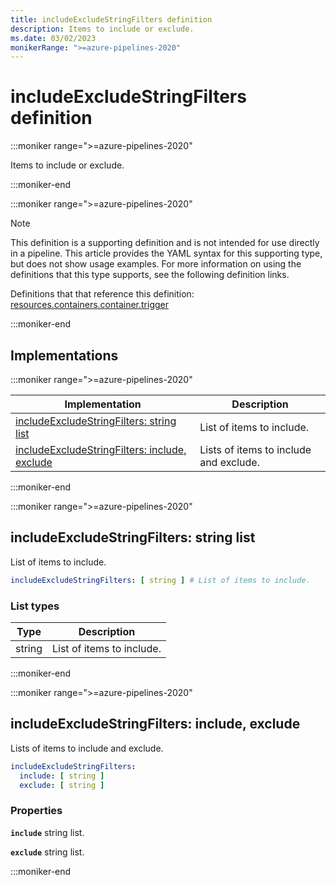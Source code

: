 ```yaml
---
title: includeExcludeStringFilters definition
description: Items to include or exclude.
ms.date: 03/02/2023
monikerRange: ">=azure-pipelines-2020"
---
```


# includeExcludeStringFilters definition

<!-- :::description::: -->
:::moniker range=">=azure-pipelines-2020"

<!-- :::editable-content name="description"::: -->
Items to include or exclude.
<!-- :::editable-content-end::: -->

:::moniker-end
<!-- :::description-end::: -->

<!-- :::parents::: -->
:::moniker range=">=azure-pipelines-2020"

> [!NOTE]
> This definition is a supporting definition and is not intended for use directly in a pipeline. This article provides the YAML syntax for this supporting type, but does not show usage examples. For more information on using the definitions that this type supports, see the following definition links.

Definitions that that reference this definition: [resources.containers.container.trigger](resources-containers-container-trigger.md)

:::moniker-end
<!-- :::parents-end::: -->

## Implementations

<!-- :::implementations-list::: -->
:::moniker range=">=azure-pipelines-2020"

| Implementation | Description |
|---|---|
| [includeExcludeStringFilters: string list](#includeexcludestringfiltersstringlist) | List of items to include. |
| [includeExcludeStringFilters: include, exclude](#includeexcludestringfiltersobjectproperties) | Lists of items to include and exclude. |

:::moniker-end
<!-- :::implementations-list-end::: -->

<!-- :::remarks::: -->
<!-- :::editable-content name="remarks"::: -->
<!-- :::editable-content-end::: -->
<!-- :::remarks-end::: -->

<!-- :::examples::: -->
<!-- :::editable-content name="examples"::: -->
<!-- :::editable-content-end::: -->
<!-- :::examples-end::: -->

<!-- :::implementations::: -->
<!-- :::implementation-item name="includeExcludeStringFilters: string list"::: -->
<a name="includeexcludestringfiltersstringlist"></a>
<!-- :::arrayAnyOf::: -->
:::moniker range=">=azure-pipelines-2020"

<!-- :::implementation-signature::: -->
## includeExcludeStringFilters: string list
<!-- :::implementation-signature-end::: -->

<!-- :::implementation-description::: -->
<!-- :::editable-content name="description"::: -->
List of items to include.
<!-- :::editable-content-end::: -->
<!-- :::implementation-description-end::: -->

<!-- :::implementation-syntax::: -->
```yaml
includeExcludeStringFilters: [ string ] # List of items to include.
```
<!-- :::implementation-syntax-end::: -->

### List types

<!-- :::implementation-list-types::: -->
| Type | Description |
|---|---|
| string | List of items to include. |
<!-- :::implementation-list-types-end::: -->

:::moniker-end
<!-- :::arrayAnyOf-end::: -->

<!-- :::remarks::: -->
<!-- :::editable-content name="remarks"::: -->
<!-- :::editable-content-end::: -->
<!-- :::remarks-end::: -->

<!-- :::examples::: -->
<!-- :::editable-content name="examples"::: -->
<!-- :::editable-content-end::: -->
<!-- :::examples-end::: -->
<!-- :::implementation-item-end::: -->
<!-- :::implementation-item name="includeExcludeStringFilters: object properties"::: -->
<a name="includeexcludestringfiltersobjectproperties"></a>
<!-- :::objectAnyOf::: -->
:::moniker range=">=azure-pipelines-2020"

<!-- :::implementation-signature::: -->
## includeExcludeStringFilters: include, exclude
<!-- :::implementation-signature-end::: -->

<!-- :::implementation-description::: -->
<!-- :::editable-content name="description"::: -->
Lists of items to include and exclude.
<!-- :::editable-content-end::: -->
<!-- :::implementation-description-end::: -->

<!-- :::implementation-syntax::: -->
```yaml
includeExcludeStringFilters:
  include: [ string ]
  exclude: [ string ]
```
<!-- :::implementation-syntax-end::: -->

<!-- :::implementation-properties::: -->
### Properties

<!-- :::item name="include"::: -->
**`include`** string list.<br><!-- :::editable-content name="propDescription"::: -->
<!-- :::editable-content-end::: -->
<!-- :::item-end::: -->
<!-- :::item name="exclude"::: -->
**`exclude`** string list.<br><!-- :::editable-content name="propDescription"::: -->
<!-- :::editable-content-end::: -->
<!-- :::item-end::: -->
<!-- :::implementation-properties-end::: -->

:::moniker-end
<!-- :::objectAnyOf-end::: -->

<!-- :::remarks::: -->
<!-- :::editable-content name="remarks"::: -->
<!-- :::editable-content-end::: -->
<!-- :::remarks-end::: -->

<!-- :::examples::: -->
<!-- :::editable-content name="examples"::: -->
<!-- :::editable-content-end::: -->
<!-- :::examples-end::: -->
<!-- :::implementation-item-end::: -->
<!-- :::implementations-end::: -->

<!-- :::see-also::: -->
<!-- :::editable-content name="seeAlso"::: -->
<!-- :::editable-content-end::: -->
<!-- :::see-also-end::: -->
